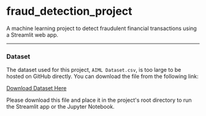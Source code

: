 # fraud_detection_project
A machine learning project to detect fraudulent financial transactions using a Streamlit web app.

---

### Dataset

The dataset used for this project, `AIML Dataset.csv`, is too large to be hosted on GitHub directly. You can download the file from the following link:

[Download Dataset Here](https://drive.google.com/file/d/1_86Zcq0VOt6FwG0b6lScdKIZJzG-rcb7/view?usp=drive_link)

Please download this file and place it in the project's root directory to run the Streamlit app or the Jupyter Notebook.
